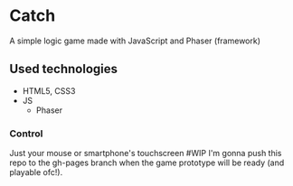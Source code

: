 # Catch
A simple logic game made with JavaScript and Phaser (framework)
## Used technologies
*	HTML5, CSS3
* 	JS
	*	Phaser

### Control
Just your mouse or smartphone's touchscreen
#WIP
I'm gonna push this repo to the gh-pages branch when the game prototype will be ready (and playable ofc!).